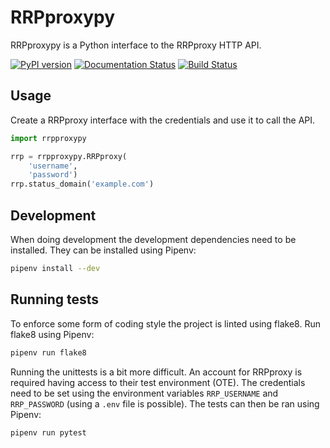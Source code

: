 # RRPproxypy

RRPproxypy is a Python interface to the RRPproxy HTTP API.

[![PyPI version](https://badge.fury.io/py/rrpproxypy.svg)](https://badge.fury.io/py/rrpproxypy)
[![Documentation Status](https://readthedocs.org/projects/rrpproxypy/badge/?version=latest)](https://rrpproxypy.readthedocs.io/en/latest/?badge=latest)
[![Build Status](https://travis-ci.org/Smoose-bv/rrpproxypy.svg?branch=master)](https://travis-ci.org/Smoose-bv/rrpproxypy)

## Usage

Create a RRPproxy interface with the credentials and use it to
call the API.

```python
import rrpproxypy

rrp = rrpproxypy.RRPproxy(
    'username',
    'password')
rrp.status_domain('example.com')
```

## Development

When doing development the development dependencies need to be installed.
They can be installed using Pipenv:

```sh
pipenv install --dev
```

## Running tests

To enforce some form of coding style the project is linted using flake8.
Run flake8 using Pipenv:

```sh
pipenv run flake8
```

Running the unittests is a bit more difficult. An account for RRPproxy is
required having access to their test environment (OTE).
The credentials need to be set using the environment variables `RRP_USERNAME`
and `RRP_PASSWORD` (using a `.env` file is possible).
The tests can then be ran using Pipenv:

```sh
pipenv run pytest
```
